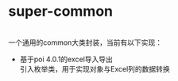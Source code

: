 # super-common
<br> 一个通用的common大类封装，当前有以下实现：</br> 
* 基于poi 4.0.1的excel导入导出</br>
引入枚举类，用于实现对象与Excel列的数据转换

